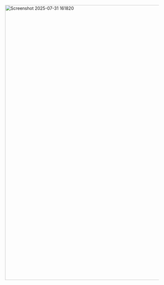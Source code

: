 <img width="1440" height="900" alt="Screenshot 2025-07-31 161820" src="https://github.com/user-attachments/assets/98772281-d36f-425b-9c75-7ce108c147a8" />
